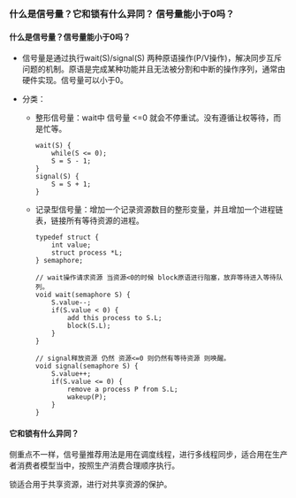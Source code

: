 ### 什么是信号量？它和锁有什么异同？ 信号量能小于0吗？

#### 什么是信号量？信号量能小于0吗？

- 信号量是通过执行wait(S)/signal(S) 两种原语操作(P/V操作)，解决同步互斥问题的机制。原语是完成某种功能并且无法被分割和中断的操作序列，通常由硬件实现。信号量可以小于0。

- 分类：

  - 整形信号量：wait中 信号量 <=0 就会不停重试。没有遵循让权等待，而是忙等。 

    ```
    wait(S) {
    	while(S <= 0);
    	S = S - 1;
    }
    signal(S) {
    	S = S + 1;
    }
    ```

  - 记录型信号量：增加一个记录资源数目的整形变量，并且增加一个进程链表，链接所有等待资源的进程。

    ```
    typedef struct {
    	int value;
    	struct process *L;
    } semaphore;
    
    // wait操作请求资源 当资源<0的时候 block原语进行阻塞，放弃等待进入等待队列。
    void wait(semaphore S) {
    	S.value--;
    	if(S.value < 0) {
    		add this process to S.L;
    		block(S.L);
    	}
    }
    
    // signal释放资源 仍然 资源<=0 则仍然有等待资源 则唤醒。
    void signal(semaphore S) {
    	S.value++;
    	if(S.value <= 0) {
    		remove a process P from S.L;
    		wakeup(P);
    	}
    }
    ```

  

#### 它和锁有什么异同？

侧重点不一样，信号量推荐用法是用在调度线程，进行多线程同步，适合用在生产者消费者模型当中，按照生产消费合理顺序执行。

锁适合用于共享资源，进行对共享资源的保护。